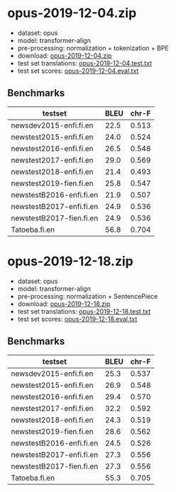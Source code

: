 # opus-2019-12-04.zip

* dataset: opus
* model: transformer-align
* pre-processing: normalization + tokenization + BPE
* download: [opus-2019-12-04.zip](https://object.pouta.csc.fi/OPUS-MT-models/fi-en/opus-2019-12-04.zip)
* test set translations: [opus-2019-12-04.test.txt](https://object.pouta.csc.fi/OPUS-MT-models/fi-en/opus-2019-12-04.test.txt)
* test set scores: [opus-2019-12-04.eval.txt](https://object.pouta.csc.fi/OPUS-MT-models/fi-en/opus-2019-12-04.eval.txt)

## Benchmarks

| testset               | BLEU  | chr-F |
|-----------------------|-------|-------|
| newsdev2015-enfi.fi.en 	| 22.5 	| 0.513 |
| newstest2015-enfi.fi.en 	| 24.0 	| 0.524 |
| newstest2016-enfi.fi.en 	| 26.5 	| 0.548 |
| newstest2017-enfi.fi.en 	| 29.0 	| 0.569 |
| newstest2018-enfi.fi.en 	| 21.4 	| 0.493 |
| newstest2019-fien.fi.en 	| 25.8 	| 0.547 |
| newstestB2016-enfi.fi.en 	| 21.9 	| 0.507 |
| newstestB2017-enfi.fi.en 	| 24.9 	| 0.536 |
| newstestB2017-fien.fi.en 	| 24.9 	| 0.536 |
| Tatoeba.fi.en 	| 56.8 	| 0.704 |

# opus-2019-12-18.zip

* dataset: opus
* model: transformer-align
* pre-processing: normalization + SentencePiece
* download: [opus-2019-12-18.zip](https://object.pouta.csc.fi/OPUS-MT-models/fi-en/opus-2019-12-18.zip)
* test set translations: [opus-2019-12-18.test.txt](https://object.pouta.csc.fi/OPUS-MT-models/fi-en/opus-2019-12-18.test.txt)
* test set scores: [opus-2019-12-18.eval.txt](https://object.pouta.csc.fi/OPUS-MT-models/fi-en/opus-2019-12-18.eval.txt)

## Benchmarks

| testset               | BLEU  | chr-F |
|-----------------------|-------|-------|
| newsdev2015-enfi.fi.en 	| 25.3 	| 0.537 |
| newstest2015-enfi.fi.en 	| 26.9 	| 0.548 |
| newstest2016-enfi.fi.en 	| 29.4 	| 0.570 |
| newstest2017-enfi.fi.en 	| 32.2 	| 0.592 |
| newstest2018-enfi.fi.en 	| 24.3 	| 0.519 |
| newstest2019-fien.fi.en 	| 28.6 	| 0.562 |
| newstestB2016-enfi.fi.en 	| 24.5 	| 0.526 |
| newstestB2017-enfi.fi.en 	| 27.3 	| 0.556 |
| newstestB2017-fien.fi.en 	| 27.3 	| 0.556 |
| Tatoeba.fi.en 	| 55.3 	| 0.705 |


